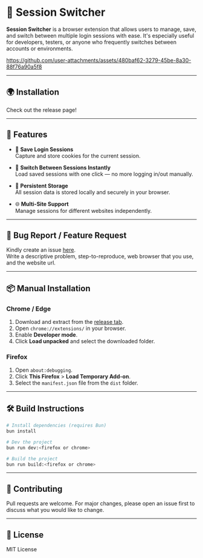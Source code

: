 # 🔄 Session Switcher

**Session Switcher** is a browser extension that allows users to manage, save, and switch between multiple login sessions with ease. It's especially useful for developers, testers, or anyone who frequently switches between accounts or environments.

https://github.com/user-attachments/assets/480baf62-3279-45be-8a30-88f76a90a5f8

---

## 🌍 Installation

Check out the release page!

---

## 🚀 Features

- 🔐 **Save Login Sessions**  
  Capture and store cookies for the current session.

- 🔄 **Switch Between Sessions Instantly**  
  Load saved sessions with one click — no more logging in/out manually.

- 💾 **Persistent Storage**  
  All session data is stored locally and securely in your browser.

- 🌐 **Multi-Site Support**  
  Manage sessions for different websites independently.

---

## 🐞 Bug Report / Feature Request

Kindly create an issue [here](https://github.com/kuronekony4n/session-switcher/issues).
<br>Write a descriptive problem, step-to-reproduce, web browser that you use, and the website url.

---

## 📦 Manual Installation

### Chrome / Edge

1. Download and extract from the [release tab](https://github.com/kuronekony4n/session-switcher/releases).
2. Open `chrome://extensions/` in your browser.
3. Enable **Developer mode**.
4. Click **Load unpacked** and select the downloaded folder.

### Firefox

1. Open `about:debugging`.
2. Click **This Firefox** > **Load Temporary Add-on**.
3. Select the `manifest.json` file from the `dist` folder.

---

## 🛠️ Build Instructions

```bash
# Install dependencies (requires Bun)
bun install

# Dev the project
bun run dev:<firefox or chrome>

# Build the project
bun run build:<firefox or chrome>
```

---

## 🙌 Contributing

Pull requests are welcome. For major changes, please open an issue first to discuss what you would like to change.

---

## 📜 License

MIT License
